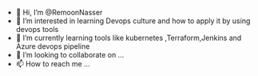 - 👋 Hi, I’m @RemoonNasser
- 👀 I’m interested in learning Devops culture and how to apply it by using devops tools  
- 🌱 I’m currently learning tools like kubernetes ,Terraform,Jenkins and Azure devops pipeline
- 💞️ I’m looking to collaborate on ...
- 📫 How to reach me ...

<!---
RemoonNasser/RemoonNasser is a ✨ special ✨ repository because its `README.md` (this file) appears on your GitHub profile.
You can click the Preview link to take a look at your changes.
--->
